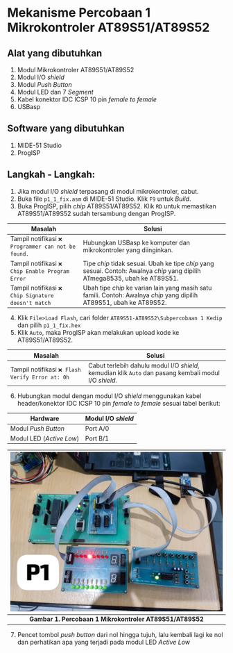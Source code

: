 # Mekanisme Percobaan 1 Mikrokontroler AT89S51/AT89S52
## Alat yang dibutuhkan
1. Modul Mikrokontroler AT89S51/AT89S52
2. Modul I/O _shield_
3. Modul _Push Button_
4. Modul LED dan 7 _Segment_
5. Kabel konektor IDC ICSP 10 pin _female to female_
6. USBasp

## Software yang dibutuhkan
1. MIDE-51 Studio
2. ProgISP

## Langkah - Langkah:
1. Jika modul I/O _shield_ terpasang di modul mikrokontroler, cabut.
2. Buka file `p1_1_fix.asm` di MIDE-51 Studio. Klik `F9` untuk _Build_.
3. Buka ProgISP, pilih _chip_ AT89S51/AT89S52. Klik `RD` untuk memastikan AT89S51/AT89S52 sudah tersambung dengan ProgISP.

|Masalah|Solusi|
|---|---|
|Tampil notifikasi `❌ Programmer can not be found.`|Hubungkan USBasp ke komputer dan mikrokontroler yang diinginkan.|
|Tampil notifikasi `❌ Chip Enable Program Error`|Tipe _chip_ tidak sesuai. Ubah ke tipe _chip_ yang sesuai. Contoh: Awalnya _chip_ yang dipilih ATmega8535, ubah ke AT89S51.|
|Tampil notifikasi `❌ Chip Signature doesn't match`|Ubah tipe _chip_ ke varian lain yang masih satu famili. Contoh: Awalnya _chip_ yang dipilih AT89S51, ubah ke AT89S52.|

4. Klik `File>Load Flash`, cari folder `AT89S51-AT89S52\Subpercobaan 1 Kedip` dan pilih `p1_1_fix.hex`
5. Klik `Auto`, maka ProgISP akan melakukan upload kode ke AT89S51/AT89S52.

|Masalah|Solusi|
|---|---|
|Tampil notifikasi `❌ Flash Verify Error at: 0h`|Cabut terlebih dahulu modul I/O _shield_, kemudian klik `Auto` dan pasang kembali modul I/O _shield_.|

6. Hubungkan modul dengan modul I/O _shield_ menggunakan kabel header/konektor IDC ICSP 10 pin _female to female_ sesuai tabel berikut:

|**Hardware**|**Modul I/O _shield_**|
|---|---|
|Modul _Push Button_|Port A/0|
|Modul LED (_Active Low_)|Port B/1|

|![Percobaan 1 Mikrokontroler AT89S51/AT89S52](/assets/images/AT89S51-AT89S52/P1.jpg)|
|:--:|
|**Gambar 1. Percobaan 1 Mikrokontroler AT89S51/AT89S52**|

7. Pencet tombol _push button_ dari nol hingga tujuh, lalu kembali lagi ke nol dan perhatikan apa yang terjadi pada modul LED _Active Low_
